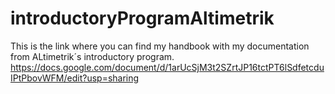 # introductoryProgramAltimetrik

This is the link where you can find my handbook with my documentation from ALtimetrik´s introductory program. 
https://docs.google.com/document/d/1arUcSjM3t2SZrtJP16tctPT6lSdfetcduIPtPbovWFM/edit?usp=sharing

